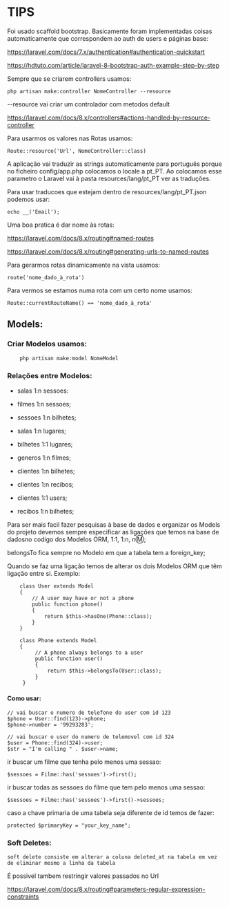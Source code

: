 # TIPS

Foi usado scaffold bootstrap. Basicamente foram implementadas coisas automaticamente que correspondem ao auth de users e páginas base:

https://laravel.com/docs/7.x/authentication#authentication-quickstart

https://hdtuto.com/article/laravel-8-bootstrap-auth-example-step-by-step

Sempre que se criarem controllers usamos: 

    php artisan make:controller NomeController --resource

--resource vai criar um controlador com metodos default

https://laravel.com/docs/8.x/controllers#actions-handled-by-resource-controller

Para usarmos os valores nas Rotas usamos: 

    Route::resource('Url', NomeController::class)

A aplicação vai traduzir as strings automaticamente para português porque no ficheiro config/app.php colocamos o locale a pt_PT. 
Ao colocamos esse parametro o Laravel vai à pasta resources/lang/pt_PT ver as traduções. 

Para usar traducoes que estejam dentro de resources/lang/pt_PT.json podemos usar:

    echo __('Email');

Uma boa pratica é dar nome às rotas:

https://laravel.com/docs/8.x/routing#named-routes

https://laravel.com/docs/8.x/routing#generating-urls-to-named-routes

Para gerarmos rotas dinamicamente na vista usamos:

    route('nome_dado_à_rota')

Para vermos se estamos numa rota com um certo nome usamos:

    Route::currentRouteName() == 'nome_dado_à_rota'

## Models:

### Criar Modelos usamos:

```
    php artisan make:model NomeModel
```




### Relações entre Modelos:

- salas 1:n sessoes:

- filmes 1:n sessoes;

- sessoes 1:n bilhetes;

- salas 1:n lugares;

- bilhetes 1:1 lugares;

- generos 1:n filmes;

- clientes 1:n bilhetes;

- clientes 1:n recibos;

- clientes 1:1 users;

- recibos 1:n bilhetes;



Para ser mais facil fazer pesquisas à base de dados e organizar os Models do projeto devemos sempre especificar as ligações que temos na base de dadosno codigo dos Modelos ORM, 1:1, 1:n, n:m:;



belongsTo fica sempre no Modelo em que a tabela tem a foreign_key;



Quando se faz uma ligação temos de alterar os dois Modelos ORM que têm ligação entre si.
    Exemplo: 



        class User extends Model
        {
            // A user may have or not a phone
            public function phone()
            {
                return $this->hasOne(Phone::class);
            }
        }
        
        class Phone extends Model
        {
             // A phone always belongs to a user
             public function user()
             {    
                 return $this->belongsTo(User::class);
             }
         }

#### Como usar:

``` 
// vai buscar o numero de telefone do user com id 123
$phone = User::find(123)->phone;
$phone->number = '99293283';

// vai buscar o user do numero de telemovel com id 324
$user = Phone::find(324)->user;
$str = "I'm calling " . $user->name;
```

ir buscar um filme que tenha pelo menos uma sessao:

```
$sessoes = Filme::has('sessoes')->first();
```

ir buscar todas as sessoes do filme que tem pelo menos uma sessao:

```
$sessoes = Filme::has('sessoes')->first()->sessoes;
```

caso a chave primaria de uma tabela seja diferente de id temos de fazer:

```
protected $primaryKey = "your_key_name";
```



### Soft Deletes:

    soft delete consiste em alterar a coluna deleted_at na tabela em vez de eliminar mesmo a linha da tabela



É possivel tambem restringir valores passados no Url

https://laravel.com/docs/8.x/routing#parameters-regular-expression-constraints
